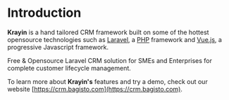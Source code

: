 # Introduction

**Krayin** is a hand tailored CRM framework built on some of the hottest opensource technologies such as [Laravel](https://laravel.com), a [PHP](https://php.net) framework and [Vue.js](https://vuejs.org/), a progressive Javascript framework.

Free & Opensource Laravel CRM solution for SMEs and Enterprises for complete customer lifecycle management.

To learn more about **Krayin's** features and try a demo, check out our website [https://crm.bagisto.com](https://crm.bagisto.com).

<!-- Get quickly updated on the current version and recently released features, see [Bagisto roadmap](https://bagisto.com/roadmap/).
You can get started with the source code by checking out the repo on GitHub at [bagisto/bagisto](https://github.com/bagisto/bagisto). -->
